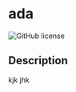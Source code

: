 # ada
  ![GitHub license](https://img.shields.io/badge/license-MIT-blue.svg) 

  ## Description 
  kjk jhk 
